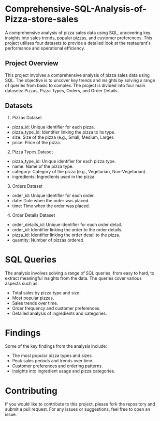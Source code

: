# Comprehensive-SQL-Analysis-of-Pizza-store-sales
A comprehensive analysis of pizza sales data using SQL, uncovering key insights into sales trends, popular pizzas, and customer preferences. This project utilises four datasets to provide a detailed look at the restaurant's performance and operational efficiency.

## Project Overview

This project involves a comprehensive analysis of pizza sales data using SQL. The objective is to uncover key trends and insights by solving a range of queries from basic to complex. The project is divided into four main datasets: Pizzas, Pizza Types, Orders, and Order Details.

## Datasets

1. Pizzas Dataset
+ pizza_id: Unique identifier for each pizza.
+ pizza_type_id: Identifier linking the pizza to its type.
+ size: Size of the pizza (e.g., Small, Medium, Large).
+ price: Price of the pizza.

2. Pizza Types Dataset 
+ pizza_type_id: Unique identifier for each pizza type.
+ name: Name of the pizza type.
+ category: Category of the pizza (e.g., Vegetarian, Non-Vegetarian).
+ ingredients: Ingredients used in the pizza.

3. Orders Dataset
+ order_id: Unique identifier for each order.
+ date: Date when the order was placed.
+ time: Time when the order was placed.

4. Order Details Dataset
+ order_details_id: Unique identifier for each order detail.
+ order_id: Identifier linking the order to the order details.
+ pizza_id: Identifier linking the order detail to the pizza.
+ quantity: Number of pizzas ordered.

# SQL Queries

The analysis involves solving a range of SQL queries, from easy to hard, to extract meaningful insights from the data. The queries cover various aspects such as: 

+ Total sales by pizza type and size.
+ Most popular pizzas.
+ Sales trends over time.
+ Order frequency and customer preferences.
+ Detailed analysis of ingredients and categories.

# Findings 

Some of the key findings from the analysis include: 

+ The most popular pizza types and sizes. 
+ Peak sales periods and trends over time.
+ Customer preferences and ordering patterns.
+ Insights into ingredient usage and pizza categories.

# Contributing 

If you would like to contribute to this project, please fork the repository and submit a pull request. For any issues or suggestions, feel free to open an issue.

